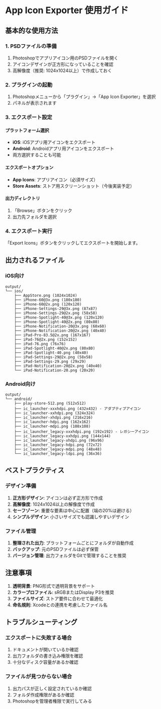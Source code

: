 # App Icon Exporter 使用ガイド

## 基本的な使用方法

### 1. PSDファイルの準備

1. Photoshopでアプリアイコン用のPSDファイルを開く
2. アイコンデザインが正方形になっていることを確認
3. 高解像度（推奨: 1024x1024以上）で作成しておく

### 2. プラグインの起動

1. Photoshopメニューから「プラグイン」→「App Icon Exporter」を選択
2. パネルが表示されます

### 3. エクスポート設定

#### プラットフォーム選択
- **iOS**: iOSアプリ用アイコンをエクスポート
- **Android**: Androidアプリ用アイコンをエクスポート
- 両方選択することも可能

#### エクスポートオプション
- **App Icons**: アプリアイコン（必須サイズ）
- **Store Assets**: ストア用スクリーンショット（今後実装予定）

#### 出力ディレクトリ
1. 「Browse」ボタンをクリック
2. 出力先フォルダを選択

### 4. エクスポート実行

「Export Icons」ボタンをクリックしてエクスポートを開始します。

## 出力されるファイル

### iOS向け

```
output/
└── ios/
    ├── AppStore.png (1024x1024)
    ├── iPhone-60@3x.png (180x180)
    ├── iPhone-60@2x.png (120x120)
    ├── iPhone-Settings-29@3x.png (87x87)
    ├── iPhone-Settings-29@2x.png (58x58)
    ├── iPhone-Spotlight-40@3x.png (120x120)
    ├── iPhone-Spotlight-40@2x.png (80x80)
    ├── iPhone-Notification-20@3x.png (60x60)
    ├── iPhone-Notification-20@2x.png (40x40)
    ├── iPad-Pro-83.5@2x.png (167x167)
    ├── iPad-76@2x.png (152x152)
    ├── iPad-76.png (76x76)
    ├── iPad-Spotlight-40@2x.png (80x80)
    ├── iPad-Spotlight-40.png (40x40)
    ├── iPad-Settings-29@2x.png (58x58)
    ├── iPad-Settings-29.png (29x29)
    ├── iPad-Notification-20@2x.png (40x40)
    └── iPad-Notification-20.png (20x20)
```

### Android向け

```
output/
└── android/
    ├── play-store-512.png (512x512)
    ├── ic_launcher-xxxhdpi.png (432x432) - アダプティブアイコン
    ├── ic_launcher-xxhdpi.png (324x324)
    ├── ic_launcher-xhdpi.png (216x216)
    ├── ic_launcher-hdpi.png (162x162)
    ├── ic_launcher-mdpi.png (108x108)
    ├── ic_launcher_legacy-xxxhdpi.png (192x192) - レガシーアイコン
    ├── ic_launcher_legacy-xxhdpi.png (144x144)
    ├── ic_launcher_legacy-xhdpi.png (96x96)
    ├── ic_launcher_legacy-hdpi.png (72x72)
    ├── ic_launcher_legacy-mdpi.png (48x48)
    └── ic_launcher_legacy-ldpi.png (36x36)
```

## ベストプラクティス

### デザイン準備

1. **正方形デザイン**: アイコンは必ず正方形で作成
2. **高解像度**: 1024x1024以上の解像度で作成
3. **セーフゾーン**: 重要な要素は中心に配置（端の20%は避ける）
4. **シンプルデザイン**: 小さいサイズでも認識しやすいデザイン

### ファイル管理

1. **整理された出力**: プラットフォームごとにフォルダが自動作成
2. **バックアップ**: 元のPSDファイルは必ず保管
3. **バージョン管理**: 出力フォルダをGitで管理することを推奨

## 注意事項

1. **透明背景**: PNG形式で透明背景をサポート
2. **カラープロファイル**: sRGBまたはDisplay P3を推奨
3. **ファイルサイズ**: ストア要件に合わせて最適化
4. **命名規則**: Xcodeとの連携を考慮したファイル名

## トラブルシューティング

### エクスポートに失敗する場合

1. ドキュメントが開いているか確認
2. 出力フォルダの書き込み権限を確認
3. 十分なディスク容量があるか確認

### ファイルが見つからない場合

1. 出力パスが正しく設定されているか確認
2. フォルダ作成権限があるか確認
3. Photoshopを管理者権限で実行してみる